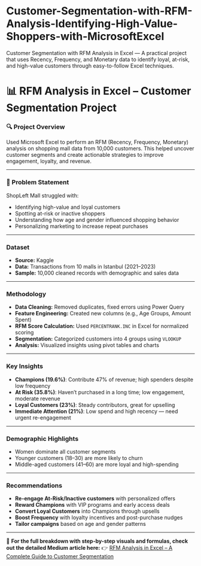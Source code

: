 # Customer-Segmentation-with-RFM-Analysis-Identifying-High-Value-Shoppers-with-MicrosoftExcel
Customer Segmentation with RFM Analysis in Excel — A practical project that uses Recency, Frequency, and Monetary data to identify loyal, at-risk, and high-value customers through easy-to-follow Excel techniques.

# 📊 RFM Analysis in Excel – Customer Segmentation Project

### 🔍 Project Overview

Used Microsoft Excel to perform an RFM (Recency, Frequency, Monetary) analysis on shopping mall data from 10,000 customers. This helped uncover customer segments and create actionable strategies to improve engagement, loyalty, and revenue.

---

### 🚨 Problem Statement

ShopLeft Mall struggled with:

* Identifying high-value and loyal customers
* Spotting at-risk or inactive shoppers
* Understanding how age and gender influenced shopping behavior
* Personalizing marketing to increase repeat purchases

---

### Dataset

* **Source:** Kaggle
* **Data:** Transactions from 10 malls in Istanbul (2021–2023)
* **Sample:** 10,000 cleaned records with demographic and sales data

---

### Methodology

* **Data Cleaning:** Removed duplicates, fixed errors using Power Query
* **Feature Engineering:** Created new columns (e.g., Age Groups, Amount Spent)
* **RFM Score Calculation:** Used `PERCENTRANK.INC` in Excel for normalized scoring
* **Segmentation:** Categorized customers into 4 groups using `VLOOKUP`
* **Analysis:** Visualized insights using pivot tables and charts

---

### Key Insights

* **Champions (19.6%)**: Contribute 47% of revenue; high spenders despite low frequency
* **At Risk (35.8%)**: Haven’t purchased in a long time; low engagement, moderate revenue
* **Loyal Customers (23%)**: Steady contributors, great for upselling
* **Immediate Attention (21%)**: Low spend and high recency — need urgent re-engagement

---

### Demographic Highlights

* Women dominate all customer segments
* Younger customers (18–30) are more likely to churn
* Middle-aged customers (41–60) are more loyal and high-spending

---

### Recommendations

* **Re-engage At-Risk/Inactive customers** with personalized offers
* **Reward Champions** with VIP programs and early access deals
* **Convert Loyal Customers** into Champions through upsells
* **Boost Frequency** with loyalty incentives and post-purchase nudges
* **Tailor campaigns** based on age and gender patterns

---

📖 **For the full breakdown with step-by-step visuals and formulas, check out the detailed Medium article here:**
👉 [RFM Analysis in Excel – A Complete Guide to Customer Segmentation](https://medium.com/@UjuEmmanuella/rfm-analysis-in-excel-a-complete-guide-to-customer-segmentation-a0518ccf094c)

